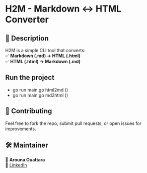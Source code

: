 # H2M - Markdown ↔ HTML Converter  

## 📌 Description  
H2M is a simple CLI tool that converts:  
✅ **Markdown (.md) → HTML (.html)**  
✅ **HTML (.html) → Markdown (.md)** 

## Run the project

- go run main.go html2md ()
- go run main.go md2html ()


## 🤝 Contributing  
Feel free to fork the repo, submit pull requests, or open issues for improvements.  

## 🛠️ Maintainer  
👤 **Arouna Ouattara**  
🔗 [LinkedIn](https://www.linkedin.com/in/arouna-ouattara/)
